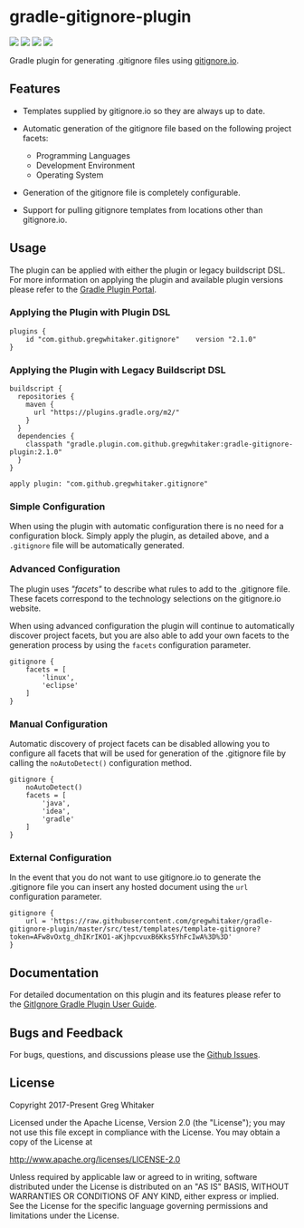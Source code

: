 # gradle-gitignore-plugin
[![][actions img]][actions]
[![][docs img]][docs]
[![][pluginportal img]][pluginportal]
[![][license img]][license]

Gradle plugin for generating .gitignore files using [gitignore.io](http://gitignore.io).

## Features
* Templates supplied by gitignore.io so they are always up to date.

* Automatic generation of the gitignore file based on the following project facets:
    * Programming Languages
    * Development Environment
    * Operating System
        
* Generation of the gitignore file is completely configurable.

* Support for pulling gitignore templates from locations other than gitignore.io.

## Usage
The plugin can be applied with either the plugin or legacy buildscript DSL. For more information on applying the plugin and available plugin versions please refer to the [Gradle Plugin Portal](https://plugins.gradle.org/plugin/com.github.gregwhitaker.gitignore).

### Applying the Plugin with Plugin DSL
```
plugins {
    id "com.github.gregwhitaker.gitignore"    version "2.1.0"
}
```

### Applying the Plugin with Legacy Buildscript DSL
```
buildscript {
  repositories {
    maven {
      url "https://plugins.gradle.org/m2/"
    }
  }
  dependencies {
    classpath "gradle.plugin.com.github.gregwhitaker:gradle-gitignore-plugin:2.1.0"
  }
}

apply plugin: "com.github.gregwhitaker.gitignore"
```

### Simple Configuration
When using the plugin with automatic configuration there is no need for a configuration block.  Simply apply
the plugin, as detailed above, and a `.gitignore` file will be automatically generated.

### Advanced Configuration
The plugin uses *"facets"* to describe what rules to add to the .gitignore file.  These facets correspond to the technology 
selections on the gitignore.io website.

When using advanced configuration the plugin will continue to automatically discover project facets, but you are also able to add 
your own facets to the generation process by using the `facets` configuration parameter.

```$groovy
gitignore {
    facets = [
        'linux',
        'eclipse'
    ]
}   
```

### Manual Configuration
Automatic discovery of project facets can be disabled allowing you to configure all facets that will be used for generation 
of the .gitignore file by calling the `noAutoDetect()` configuration method.

```$groovy
gitignore {
    noAutoDetect()
    facets = [
        'java',
        'idea',
        'gradle'
    ]
}   
```

### External Configuration
In the event that you do not want to use gitignore.io to generate the .gitignore file you can insert any hosted document 
using the `url` configuration parameter.

```$groovy
gitignore {
    url = 'https://raw.githubusercontent.com/gregwhitaker/gradle-gitignore-plugin/master/src/test/templates/template-gitignore?token=AFw8vOxtg_dhIKrIKO1-aKjhpcvuxB6Kks5YhFcIwA%3D%3D'
}   

```

## Documentation
For detailed documentation on this plugin and its features please refer to the [GitIgnore Gradle Plugin User Guide](https://gregwhitaker.github.io/gradle-gitignore/).

## Bugs and Feedback
For bugs, questions, and discussions please use the [Github Issues](https://github.com/gregwhitaker/gradle-gitignore-plugin/issues).

## License
Copyright 2017-Present Greg Whitaker

Licensed under the Apache License, Version 2.0 (the "License");
you may not use this file except in compliance with the License.
You may obtain a copy of the License at

   http://www.apache.org/licenses/LICENSE-2.0

Unless required by applicable law or agreed to in writing, software
distributed under the License is distributed on an "AS IS" BASIS,
WITHOUT WARRANTIES OR CONDITIONS OF ANY KIND, either express or implied.
See the License for the specific language governing permissions and
limitations under the License.

[actions]:https://github.com/gregwhitaker/gradle-gitignore/actions/workflows/gradle-build.yml
[actions img]:https://github.com/gregwhitaker/gradle-gitignore/actions/workflows/gradle-build.yml/badge.svg

[docs]:https://gregwhitaker.github.io/gradle-gitignore/
[docs img]:https://img.shields.io/badge/Documentation-yes-green.svg

[pluginportal]:https://plugins.gradle.org/plugin/com.github.gregwhitaker.gitignore
[pluginportal img]:https://img.shields.io/badge/Gradle%20Plugin%20Portal-v2.1.0-blue.svg

[license]:LICENSE
[license img]:https://img.shields.io/badge/License-Apache%202-blue.svg
